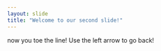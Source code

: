 ```yaml
---
layout: slide
title: "Welcome to our second slide!"
---
```

now you toe the line!
Use the left arrow to go back!